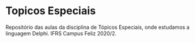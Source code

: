 # Topicos Especiais
 Repositório das aulas da disciplina de Tópicos Especiais, onde estudamos a linguagem Delphi. IFRS Campus Feliz 2020/2.
